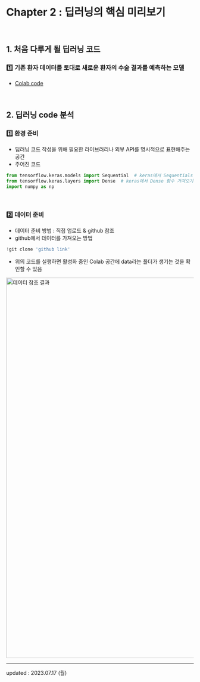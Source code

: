 # Chapter 2 : 딥러닝의 핵심 미리보기

<br>

## 1. 처음 다루게 될 딥러닝 코드
### 1️⃣ 기존 환자 데이터를 토대로 새로운 환자의 수술 결과를 예측하는 모델
- <a href="https://colab.research.google.com/drive/1jkKmyC4OW4qdLMDlCLrpRSsildhcxm52?usp=sharing">Colab code</a>

<br>

## 2. 딥러닝 code 분석
### 1️⃣ 환경 준비
- 딥러닝 코드 작성을 위해 필요한 라이브러리나 외부 API를 명시적으로 표현해주는 공간
- 주어진 코드

```python
from tensorflow.keras.models import Sequential  # keras에서 Sequentials 함수 가져오기
from tensorflow.keras.layers import Dense  # keras에서 Dense 함수 가져오기
import numpy as np
```

<br>

### 2️⃣ 데이터 준비
- 데이터 준비 방법 : 직접 업로드 & github 참조
- github에서 데이터를 가져오는 방법

```python
!git clone 'github link'
```

- 위의 코드를 실행하면 활성화 중인 Colab 공간에 data라는 폴더가 생기는 것을 확인할 수 있음
<img width="1020" alt="데이터 참조 결과" src="https://github.com/Moon-GD/deep-learning-basics-self-taught/assets/74173976/e3568659-e9df-4cd0-8629-24b8365523bc">


<br>

---

updated : 2023.07.17 (월)
